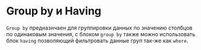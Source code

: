 # Group by и Having

`Group by` предназнчаен для группировки данных по значению столбцов по одинаковым значения, с блоком `group by` также можно использовать блок `having` позволяющий фильтровать данные груп так-же как `where`.
